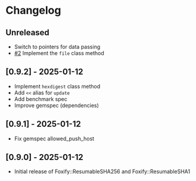 # Changelog

## Unreleased

- Switch to pointers for data passing
- [#2](https://github.com/orlon-pro/foxify/issues/2#issue-2782741001) Implement the `file` class method 

## [0.9.2] - 2025-01-12

- Implement `hexdigest` class method
- Add `<<` alias for `update`
- Add benchmark spec
- Improve gemspec (dependencies)

## [0.9.1] - 2025-01-12

- Fix gemspec allowed_push_host

## [0.9.0] - 2025-01-12

- Initial release of Foxify::ResumableSHA256 and Foxify::ResumableSHA1
